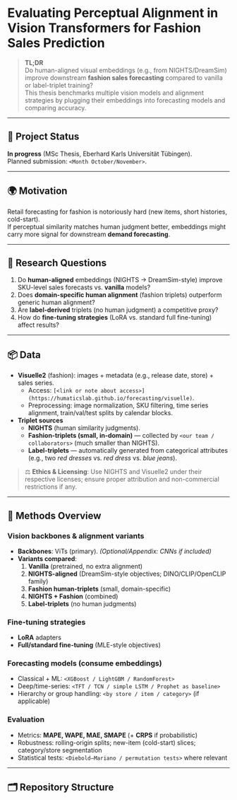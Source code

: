 # Evaluating Perceptual Alignment in Vision Transformers for Fashion Sales Prediction

> **TL;DR**  
> Do human-aligned visual embeddings (e.g., from NIGHTS/DreamSim) improve downstream **fashion sales forecasting** compared to vanilla or label-triplet training?  
> This thesis benchmarks multiple vision models and alignment strategies by plugging their embeddings into forecasting models and comparing accuracy.

---

## 📌 Project Status
**In progress** (MSc Thesis, Eberhard Karls Universität Tübingen).  
Planned submission: `<Month October/November>`.

---

## 🌍 Motivation
Retail forecasting for fashion is notoriously hard (new items, short histories, cold-start).  
If perceptual similarity matches human judgment better, embeddings might carry more signal for downstream **demand forecasting**.

---

## 🧩 Research Questions
1. Do **human-aligned** embeddings (NIGHTS → DreamSim-style) improve SKU-level sales forecasts vs. **vanilla** models?  
2. Does **domain-specific human alignment** (fashion triplets) outperform generic human alignment?  
3. Are **label-derived** triplets (no human judgment) a competitive proxy?  
4. How do **fine-tuning strategies** (LoRA vs. standard full fine-tuning) affect results?

---

## 📦 Data
- **Visuelle2** (fashion): images + metadata (e.g., release date, store) + sales series.  
  - Access: `[<link or note about access>](https://humaticslab.github.io/forecasting/visuelle)`.  
  - Preprocessing: image normalization, SKU filtering, time series alignment, train/val/test splits by calendar blocks.  
- **Triplet sources**  
  - **NIGHTS** (human similarity judgments).  
  - **Fashion-triplets (small, in-domain)** — collected by `<our team / collaborators>` (much smaller than NIGHTS).  
  - **Label-triplets** — automatically generated from categorical attributes (e.g., two *red dresses* vs. *red dress* vs. *blue jeans*).

> ⚖️ **Ethics & Licensing**: Use NIGHTS and Visuelle2 under their respective licenses; ensure proper attribution and non-commercial restrictions if any.

---

## 🔬 Methods Overview

### Vision backbones & alignment variants
- **Backbones**: ViTs (primary). *(Optional/Appendix: CNNs if included)*  
- **Variants compared**:
  1) **Vanilla** (pretrained, no extra alignment)  
  2) **NIGHTS-aligned** (DreamSim-style objectives; DINO/CLIP/OpenCLIP family)  
  3) **Fashion human-triplets** (small, domain-specific)  
  4) **NIGHTS + Fashion** (combined)  
  5) **Label-triplets** (no human judgments)

### Fine-tuning strategies
- **LoRA** adapters  
- **Full/standard fine-tuning** (MLE-style objectives)

### Forecasting models (consume embeddings)
- Classical + ML: `<XGBoost / LightGBM / RandomForest>`  
- Deep/time-series: `<TFT / TCN / simple LSTM / Prophet as baseline>`  
- Hierarchy or group handling: `<by store / item / category>` (if applicable)

### Evaluation
- Metrics: **MAPE, WAPE, MAE, SMAPE** (+ **CRPS** if probabilistic)  
- Robustness: rolling-origin splits; new-item (cold-start) slices; category/store segmentation  
- Statistical tests: `<Diebold–Mariano / permutation tests>` where relevant

---

## 🗂️ Repository Structure
